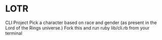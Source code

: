 # LOTR
CLI Project
Pick a character based on race and gender (as present in the Lord of the Rings universe.)
Fork this and run ruby lib/cli.rb from your terminal
